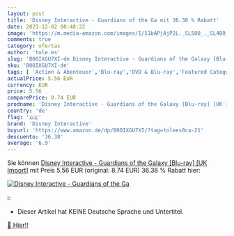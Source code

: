 ```yaml
---
layout: post
title: 'Disney Interactive - Guardians of the Ga mit 36.38 % Rabatt'
date: 2021-12-02 00:48:22
image: 'https://m.media-amazon.com/images/I/51bAPjAjP2L._SL500_._SL400_.jpg'
comments: true
category: ofertas
author: 'tole.es'
slug: 'B00IXGU7XI-de Disney Interactive - Guardians of the Galaxy [Blu-ray] [UK...'
sku: 'B00IXGU7XI-de'
tags: [ 'Action & Abenteuer','Blu-ray','DVD & Blu-ray','Featured Categories','Filme','disney interactive', ]
actualPrice: 5.56 EUR
currency: EUR
price: 5.56
comparePrice: 8.74 EUR
prodname: 'Disney Interactive - Guardians of the Galaxy [Blu-ray] [UK Import]'
country: 'de'
flag: '🇩🇪'
brand: 'Disney Interactive'
buyurl: 'https://www.amazon.de/dp/B00IXGU7XI/?tag=tolees0ca-21'
descuento: '36.38'
average: '6.9'
---
```


Sie können [Disney Interactive - Guardians of the Galaxy [Blu-ray] [UK Import]](https://www.amazon.de/dp/B00IXGU7XI/?tag=tolees0ca-21) mit Preis 5.56 EUR (original: 8.74 EUR) 36.38 % Rabatt hier:

[![Disney Interactive - Guardians of the Ga](https://m.media-amazon.com/images/I/51bAPjAjP2L._SL500_._SL400_.jpg)](https://www.amazon.de/dp/B00IXGU7XI/?tag=tolees0ca-21)

ℹ️:

- Dieser Artikel hat KEINE Deutsche Sprache und Untertitel.

[🛒 Hier!!](https://www.amazon.de/dp/B00IXGU7XI/?tag=tolees0ca-21)
